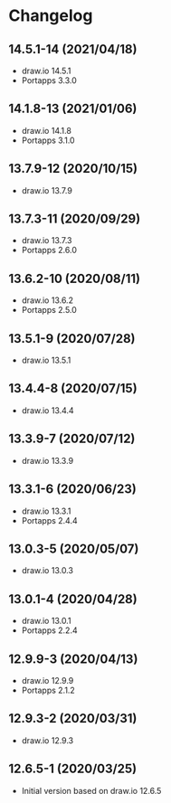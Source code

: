 # Changelog

## 14.5.1-14 (2021/04/18)

* draw.io 14.5.1
* Portapps 3.3.0

## 14.1.8-13 (2021/01/06)

* draw.io 14.1.8
* Portapps 3.1.0

## 13.7.9-12 (2020/10/15)

* draw.io 13.7.9

## 13.7.3-11 (2020/09/29)

* draw.io 13.7.3
* Portapps 2.6.0

## 13.6.2-10 (2020/08/11)

* draw.io 13.6.2
* Portapps 2.5.0

## 13.5.1-9 (2020/07/28)

* draw.io 13.5.1

## 13.4.4-8 (2020/07/15)

* draw.io 13.4.4

## 13.3.9-7 (2020/07/12)

* draw.io 13.3.9

## 13.3.1-6 (2020/06/23)

* draw.io 13.3.1
* Portapps 2.4.4

## 13.0.3-5 (2020/05/07)

* draw.io 13.0.3

## 13.0.1-4 (2020/04/28)

* draw.io 13.0.1
* Portapps 2.2.4

## 12.9.9-3 (2020/04/13)

* draw.io 12.9.9
* Portapps 2.1.2

## 12.9.3-2 (2020/03/31)

* draw.io 12.9.3

## 12.6.5-1 (2020/03/25)

* Initial version based on draw.io 12.6.5
